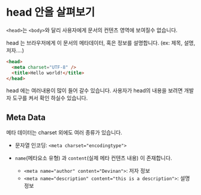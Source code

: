 # head 안을 살펴보기

`<head>`는 `<body>`와 달리 사용자에게 문서의 컨텐츠 영역에 보여질수 없습니다.

head 는 브라우저에게 이 문서의 메타데이터, 혹은 정보를 설명합니다. (ex: 제목, 설명, 저자....)

```html
<head>
  <meta charset="UTF-8" />
  <title>Hello world!</title>
</head>
```

head 에는 여러내용이 많이 들어 갈수 있습니다. 사용자가 head의 내용을 보려면 개발자 도구를 켜서 확인 하실수 있습니다.

## Meta Data

메타 데이터는 charset 외에도 여러 종류가 있습니다.

- 문자열 인코딩: `<meta charset="encodingtype">`

- `name`(메타요소 유형) 과 `content`(실제 메타 컨텐츠 내용) 이 존재합니다.
  - `<meta name="author" content="Devinan">`: 저자 정보
  - `<meta name="description" content="this is a description">`: 설명 정보
